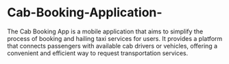 # Cab-Booking-Application-
The Cab Booking App is a mobile application that aims to simplify the process of booking and hailing taxi services for users. It provides a platform that connects passengers with available cab drivers or vehicles, offering a convenient and efficient way to request transportation services.
